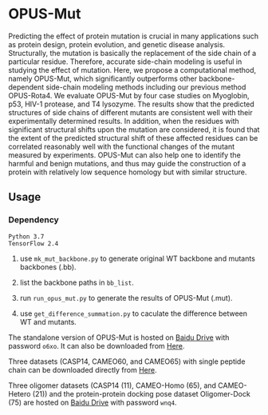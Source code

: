 # OPUS-Mut

Predicting the effect of protein mutation is crucial in many applications such as protein design, protein evolution, and genetic disease analysis. Structurally, the mutation is basically the replacement of the side chain of a particular residue. Therefore, accurate side-chain modeling is useful in studying the effect of mutation. Here, we propose a computational method, namely OPUS-Mut, which significantly outperforms other backbone-dependent side-chain modeling methods including our previous method OPUS-Rota4. We evaluate OPUS-Mut by four case studies on Myoglobin, p53, HIV-1 protease, and T4 lysozyme. The results show that the predicted structures of side chains of different mutants are consistent well with their experimentally determined results. In addition, when the residues with significant structural shifts upon the mutation are considered, it is found that the extent of the predicted structural shift of these affected residues can be correlated reasonably well with the functional changes of the mutant measured by experiments. OPUS-Mut can also help one to identify the harmful and benign mutations, and thus may guide the construction of a protein with relatively low sequence homology but with similar structure.

## Usage

### Dependency

```
Python 3.7
TensorFlow 2.4
```

1. use `mk_mut_backbone.py` to generate original WT backbone and mutants backbones (.bb).

2. list the backbone paths in `bb_list`.

3. run `run_opus_mut.py` to generate the results of OPUS-Mut (.mut).

4. use `get_difference_summation.py` to caculate the difference between WT and mutants.


The standalone version of OPUS-Mut is hosted on [Baidu Drive](https://pan.baidu.com/s/13blkjz8pwDW_i1Mxv28sJg) with password `o6xo`. It can also be downloaded from [Here](https://drive.google.com/file/d/1ZpFjghkqP5vsIpOk1bYwFyhci7FeNPPD/view?usp=sharing).

Three datasets (CASP14, CAMEO60, and CAMEO65) with single peptide chain can be downloaded directly from [Here](https://github.com/thuxugang/opus_mut/blob/main/opus_mut_datasets.zip).

Three oligomer datasets (CASP14 (11), CAMEO-Homo (65), and CAMEO-Hetero (21)) and the protein-protein docking pose dataset Oligomer-Dock (75) are hosted on [Baidu Drive](https://pan.baidu.com/s/1Esb9_io-XlZMR1UlOXqCMA) with password `wnq4`.


